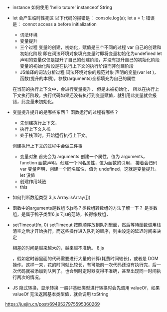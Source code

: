 - instance 如何使用
  'hello tuture' instanceof String
- let 会产生临时性死区
  以下代码的报错是：
  console.log(a);
  let a = 1;
  错误是： connot access a before initialization

  - 词法环境
  - 变量提升
  - 三个过程
    变量的创建，初始化，赋值是三个不同的过程
    var  自己的创建和初始化阶段
    即在词法环境对象填充变量时即将变量初始化为undefined
    let声明的变量仅仅是提升了自己的创建阶段，并没有提升自己的初始化阶段
    变量的初始化阶段是在执行上下文的执行阶段而非创建阶段
  - JS编译的词法分析过程
    词法环境对象的规范对象
    声明的变量(var let )，函数(提升的本质)，参数(arguments)全都填充为自己的属性



  在当前的执行上下文中，会进行变量提升，
  但是未被初始化， 
  所以在执行上下文执行阶段，执行代码如果还没有执行到变量赋值，就引用此变量就会报错，此变量未初始化。

- 变量提升提升的是哪些东西？
  函数运行的过程有哪些？
    - 先创建执行上下文，
    - 执行上下文入栈
    - 处于栈顶时，开始运行执行上下文。
  
  创建执行上下文的过程中会做三件事
    - 变量对象
      首先会为 arguments 创建一个属性，值为 arguments，
       function 函数声明，创建一个同名属性，值为函数的引用，
       接着会扫码 var 变量声明，创建一个同名属性，值为 undefined，这就是变量提升。
        let    没值
    - 创建作用域链
    - this 

- 如何判断数组类型 3.js
  Array.isArray([]) 

- 函数中的arguments是数组 5.js吗？类数组转数组的方法了解一下？
  是类数组，是属于鸭子类型6.js 7.js的范畴，长得像数组，

- setTimeout(fn, 0)
  setTimeout 按照顺序放到队列里面，然后等待函数调用栈清空之后才开始执行，而这些操作进入队列的顺序，则由设定的延迟时间来决定

  相差的时间是越来越大的，越来越不准确。 8.js

  ，假如定时器里面的代码需要进行大量的计算(耗费时间较长)，或者是 DOM 操作。这样一来，花的时间就比较长，有可能前一次代码还没有执行完，后一次代码就被添加到队列了。也会到时定时器变得不准确，甚至出现同一时间执行两次的情况。

- JS 隐式转换，显示转换
  一般非基础类型进行转换时会先调用 valueOf，如果 valueOf 无法返回基本类型值，就会调用 toString


https://juejin.cn/post/6949527975595360269

